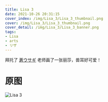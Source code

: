 ```yaml
---
title: Lisa 3
date: 2021-10-26 20:31:15
cover_index: /img/Lisa_3/Lisa_3_thumbnail.png
cover: /img/Lisa_3/Lisa_3_thumbnail.png
cover_detail: /img/Lisa_3/Lisa_3_banner.png
tags:
- Lisa
- arts
- リザ
---
```


拜托了 [蒼ウサギ](https://twitter.com/AoUSA0328) 老师画了一张丽莎，兽耳好可爱！

# 原图

![Lisa 3](/img/Lisa_3/Lisa_3.png)
